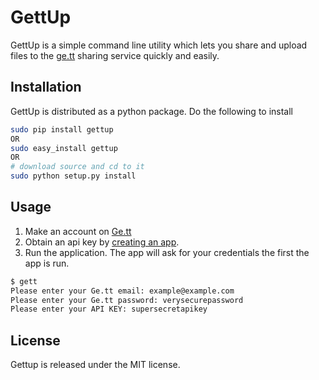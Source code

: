 GettUp
======

GettUp is a simple command line utility which lets you share and upload files to the [ge.tt](http://ge.tt) sharing service quickly and easily.

## Installation 
GettUp is distributed as a python package. Do the following to install

``` sh
sudo pip install gettup
OR 
sudo easy_install gettup
OR
# download source and cd to it
sudo python setup.py install
```

## Usage
1. Make an account on [Ge.tt](http://ge.tt)
2. Obtain an api key by [creating an app](http://ge.tt/developers/create).
3. Run the application. The app will ask for your credentials the first the app is run. 

```sh 
$ gett
Please enter your Ge.tt email: example@example.com
Please enter your Ge.tt password: verysecurepassword
Please enter your API KEY: supersecretapikey
```

## License
Gettup is released under the MIT license.
